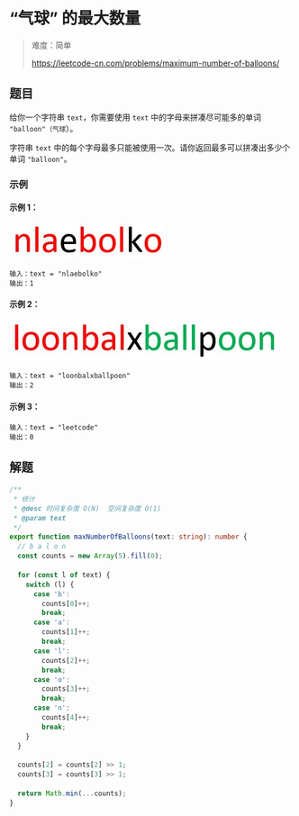# “气球” 的最大数量

> 难度：简单
>
> https://leetcode-cn.com/problems/maximum-number-of-balloons/

## 题目

给你一个字符串 `text`，你需要使用 `text` 中的字母来拼凑尽可能多的单词 `"balloon"（气球`）。

字符串 `text` 中的每个字母最多只能被使用一次。请你返回最多可以拼凑出多少个单词 `"balloon"`。

### 示例

#### 示例 1：

![maximum-number-of-balloons-1.jpg](../../assets/images/problemset/maximum-number-of-balloons-1.jpg)

```
输入：text = "nlaebolko"
输出：1
```

#### 示例 2：

![maximum-number-of-balloons-2.jpg](../../assets/images/problemset/maximum-number-of-balloons-2.jpg)

```
输入：text = "loonbalxballpoon"
输出：2
```

#### 示例 3：

```
输入：text = "leetcode"
输出：0
```

## 解题

```typescript
/**
 * 统计
 * @desc 时间复杂度 O(N)  空间复杂度 O(1)
 * @param text
 */
export function maxNumberOfBalloons(text: string): number {
  // b a l o n
  const counts = new Array(5).fill(0);

  for (const l of text) {
    switch (l) {
      case 'b':
        counts[0]++;
        break;
      case 'a':
        counts[1]++;
        break;
      case 'l':
        counts[2]++;
        break;
      case 'o':
        counts[3]++;
        break;
      case 'n':
        counts[4]++;
        break;
    }
  }

  counts[2] = counts[2] >> 1;
  counts[3] = counts[3] >> 1;

  return Math.min(...counts);
}
```